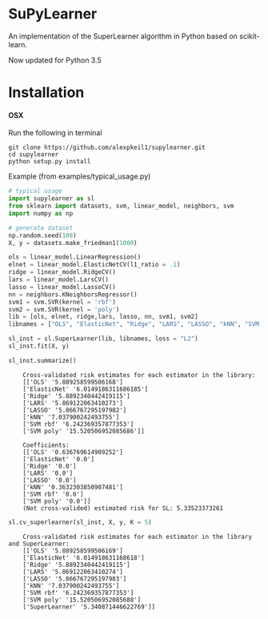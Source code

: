 SuPyLearner
===========

An implementation of the SuperLearner algorithm in Python based on scikit-learn.

Now updated for Python 3.5
# Installation
#### OSX
Run the following in terminal

    git clone https://github.com/alexpkeil1/supylearner.git
    cd supylearner
    python setup.py install

Example (from examples/typical_usage.py)

```python
# typical usage
import supylearner as sl
from sklearn import datasets, svm, linear_model, neighbors, svm
import numpy as np

# generate dataset
np.random.seed(100)
X, y = datasets.make_friedman1(1000)

ols = linear_model.LinearRegression()
elnet = linear_model.ElasticNetCV(l1_ratio = .1)
ridge = linear_model.RidgeCV()
lars = linear_model.LarsCV()
lasso = linear_model.LassoCV()
nn = neighbors.KNeighborsRegressor()
svm1 = svm.SVR(kernel = 'rbf') 
svm2 = svm.SVR(kernel = 'poly')
lib = [ols, elnet, ridge,lars, lasso, nn, svm1, svm2]
libnames = ["OLS", "ElasticNet", "Ridge", "LARS", "LASSO", "kNN", "SVM rbf", "SVM poly"]

sl_inst = sl.SuperLearner(lib, libnames, loss = "L2")
sl_inst.fit(X, y)

sl_inst.summarize()
```

```
    Cross-validated risk estimates for each estimator in the library:
    [['OLS' '5.889258599506168']
    ['ElasticNet' '6.0149186311686185']
    ['Ridge' '5.8892340442419115']
    ['LARS' '5.869122063410273']
    ['LASSO' '5.866767295197982']
    ['kNN' '7.037900242493755']
    ['SVM rbf' '6.242369357877353']
    ['SVM poly' '15.520506952085686']]

    Coefficients:
    [['OLS' '0.636769614909252']
    ['ElasticNet' '0.0']
    ['Ridge' '0.0']
    ['LARS' '0.0']
    ['LASSO' '0.0']
    ['kNN' '0.3632303850907481']
    ['SVM rbf' '0.0']
    ['SVM poly' '0.0']]
    (Not cross-valided) estimated risk for SL: 5.33523373261
```

```python
sl.cv_superlearner(sl_inst, X, y, K = 5)
```
```
    Cross-validated risk estimates for each estimator in the library and SuperLearner:
    [['OLS' '5.889258599506169']
    ['ElasticNet' '6.014918631168618']
    ['Ridge' '5.8892340442419115']
    ['LARS' '5.869122063410274']
    ['LASSO' '5.866767295197983']
    ['kNN' '7.037900242493755']
    ['SVM rbf' '6.242369357877353']
    ['SVM poly' '15.520506952085688']
    ['SuperLearner' '5.340871446622769']]
```
